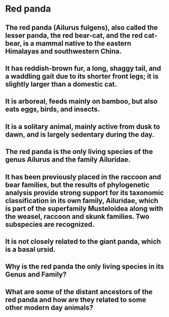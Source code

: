 # Red panda


## The red panda (Ailurus fulgens), also called the lesser panda, the red bear-cat, and the red cat-bear, is a mammal native to the eastern Himalayas and southwestern China.
## It has reddish-brown fur, a long, shaggy tail, and a waddling gait due to its shorter front legs; it is slightly larger than a domestic cat.
## It is arboreal, feeds mainly on bamboo, but also eats eggs, birds, and insects.
## It is a solitary animal, mainly active from dusk to dawn, and is largely sedentary during the day.
## The red panda is the only living species of the genus Ailurus and the family Ailuridae.
## It has been previously placed in the raccoon and bear families, but the results of phylogenetic analysis provide strong support for its taxonomic classification in its own family, Ailuridae, which is part of the superfamily Musteloidea along with the weasel, raccoon and skunk families. Two subspecies are recognized.
## It is not closely related to the giant panda, which is a basal ursid.



## Why is the red panda the only living species in its Genus and Family?
## What are some of the distant ancestors of the red panda and how are they related to some other modern day animals?

